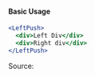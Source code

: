 #### Basic Usage

```jsx
<LeftPush>
  <div>Left Div</div>
  <div>Right div</div>
</LeftPush>
```

Source:

```js { "file": "./LeftPush.js" }
```
